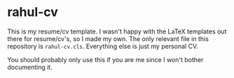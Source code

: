 rahul-cv
========

This is my resume/cv template. I wasn't happy with the LaTeX templates out there
for resume/cv's, so I made my own. The only relevant file in this repository is
`rahul-cv.cls`. Everything else is just my personal CV.

You should probably only use this if you are me since I won't bother documenting
it.
